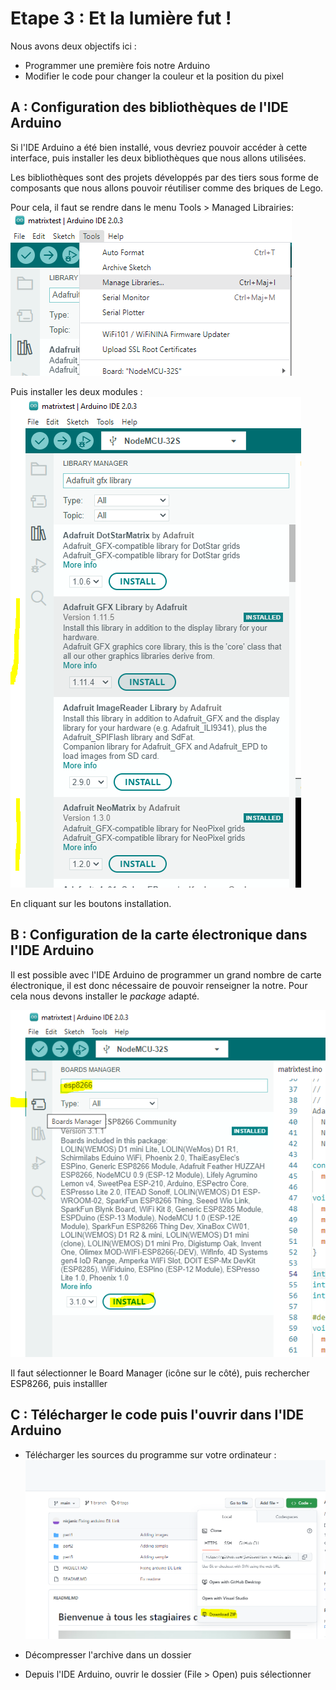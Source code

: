 # Etape 3 : Et la lumière fut !
Nous avons deux objectifs ici :
* Programmer une première fois notre Arduino
* Modifier le code pour changer la couleur et la position du pixel

## A : Configuration des bibliothèques de l'IDE Arduino
Si l'IDE Arduino a été bien installé, vous devriez pouvoir accéder à cette interface, puis installer les deux bibliothèques que nous allons utilisées.

Les bibliothèques sont des projets développés par des tiers sous forme de composants que nous allons pouvoir réutiliser comme des briques de Lego.

Pour cela, il faut se rendre dans le menu Tools > Managed Librairies:
![alt text](img/1.PNG)

Puis installer les deux modules :
![alt text](img/2.PNG)

En cliquant sur les boutons installation.


## B : Configuration de la carte électronique dans l'IDE Arduino
Il est possible avec l'IDE Arduino de programmer un grand nombre de carte électronique, il est donc nécessaire de pouvoir renseigner la notre. Pour cela nous devons installer le *package* adapté.

![alt text](img/3.PNG)

Il faut sélectionner le Board Manager (icône sur le côté), puis rechercher ESP8266, puis installler

## C : Télécharger le code puis l'ouvrir dans l'IDE Arduino
* Télécharger les sources du programme sur votre ordinateur :
![alt text](img/4.PNG)

* Décompresser l'archive dans un dossier
* Depuis l'IDE Arduino, ouvrir le dossier (File > Open) puis sélectionner 

